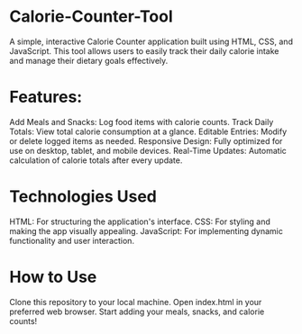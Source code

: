 # Calorie-Counter-Tool
A simple, interactive Calorie Counter application built using HTML, CSS, and JavaScript. This tool allows users to easily track their daily calorie intake and manage their dietary goals effectively.

# Features:
Add Meals and Snacks: Log food items with calorie counts.
Track Daily Totals: View total calorie consumption at a glance.
Editable Entries: Modify or delete logged items as needed.
Responsive Design: Fully optimized for use on desktop, tablet, and mobile devices.
Real-Time Updates: Automatic calculation of calorie totals after every update.

# Technologies Used
HTML: For structuring the application's interface.
CSS: For styling and making the app visually appealing.
JavaScript: For implementing dynamic functionality and user interaction.

# How to Use
Clone this repository to your local machine.
Open index.html in your preferred web browser.
Start adding your meals, snacks, and calorie counts!

